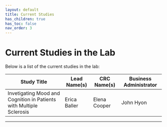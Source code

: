 ```yaml
---
layout: default
title: Current Studies
has_children: true
has_toc: false
nav_order: 3
---
```

# Current Studies in the Lab

Below is a list of the current studies in the lab:

| Study Title |    Lead Name(s)    |               CRC Name(s)                |    Business Administrator    |
| ------------- | --------------- | --------------------------------- | --------------------------------- |
| Invetigating Mood and Cognition in Patients with Multiple Sclerosis   | Erica Baller | Elena Cooper | John Hyon |


---------------------------------------------------------------------------------
